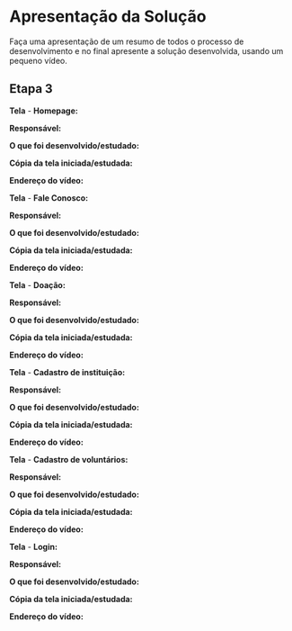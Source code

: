 # Apresentação da Solução

Faça uma apresentação de um resumo de todos o processo de desenvolvimento e no final apresente a solução desenvolvida, usando um pequeno vídeo.

## Etapa 3

**Tela** - **Homepage:**

**Responsável:**  

**O que foi desenvolvido/estudado:**

**Cópia da tela iniciada/estudada:**

**Endereço do vídeo:**


**Tela** - **Fale Conosco:**

**Responsável:**  

**O que foi desenvolvido/estudado:**

**Cópia da tela iniciada/estudada:**

**Endereço do vídeo:**


**Tela** - **Doação:**

**Responsável:**  

**O que foi desenvolvido/estudado:**

**Cópia da tela iniciada/estudada:**

**Endereço do vídeo:**


**Tela** - **Cadastro de instituição:**

**Responsável:**  

**O que foi desenvolvido/estudado:**

**Cópia da tela iniciada/estudada:**

**Endereço do vídeo:**


**Tela** - **Cadastro de voluntários:**

**Responsável:**  

**O que foi desenvolvido/estudado:**

**Cópia da tela iniciada/estudada:**

**Endereço do vídeo:**


**Tela** - **Login:**

**Responsável:**  

**O que foi desenvolvido/estudado:**

**Cópia da tela iniciada/estudada:**

**Endereço do vídeo:**
